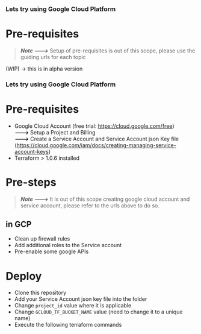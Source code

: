 ### Lets try using Google Cloud Platform

# Pre-requisites
> ***Note --->*** Setup of pre-requisites is out of this scope, please use the guiding urls for each topic

(WIP) -> this is in alpha version

### Lets try using Google Cloud Platform

# Pre-requisites

- Google Cloud Account (free trial: https://cloud.google.com/free)  
***--->*** Setup a Project and Billing  
***--->*** Create a Service Account and Service Account json Key file (https://cloud.google.com/iam/docs/creating-managing-service-account-keys)  
- Terraform > 1.0.6 installed

# Pre-steps

> ***Note --->*** It is out of this scope creating google cloud account and service account, please refer to the urls above to do so.

## in GCP
- Clean up firewall rules
- Add additional roles to the Service account
- Pre-enable some google APIs

# Deploy
- Clone this repository
- Add your Service Account json key file into the folder
- Change `project_id` value where it is applicable
- Change `GCLOUD_TF_BUCKET_NAME` value (need to change it to a unique name)
- Execute the following terraform commands

##